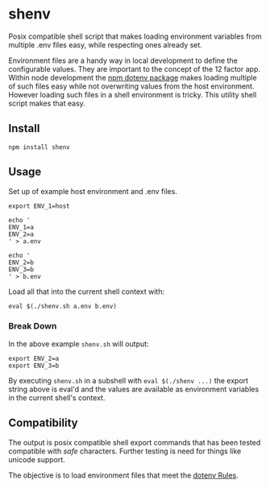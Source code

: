 # shenv
Posix compatible shell script that makes loading environment variables from multiple .env files easy, while respecting ones already set.

Environment files are a handy way in local development to define the configurable values. They are important to the concept of the 12 factor app. Within node development the [npm dotenv package](https://www.npmjs.com/package/dotenv) makes loading multiple of such files easy while not overwriting values from the host environment. However loading such files in a shell environment is tricky. This utility shell script makes that easy.

## Install

```
npm install shenv
```

## Usage
Set up of example host environment and .env files.
```
export ENV_1=host

echo '
ENV_1=a
ENV_2=a
' > a.env

echo '
ENV_2=b
ENV_3=b
' > b.env
```

Load all that into the current shell context with:
```
eval $(./shenv.sh a.env b.env)
```

### Break Down
In the above example `shenv.sh` will output:
```
export ENV_2=a
export ENV_3=b
```

By executing `shenv.sh` in a subshell with `eval $(./shenv ...)` the export string above is eval'd and the values are available as environment variables in the current shell's context.

## Compatibility
The output is posix compatible shell export commands that has been tested compatible with _safe_ characters. Further testing is need for things like unicode support.

The objective is to load environment files that meet the [dotenv Rules](https://www.npmjs.com/package/dotenv#rules).
